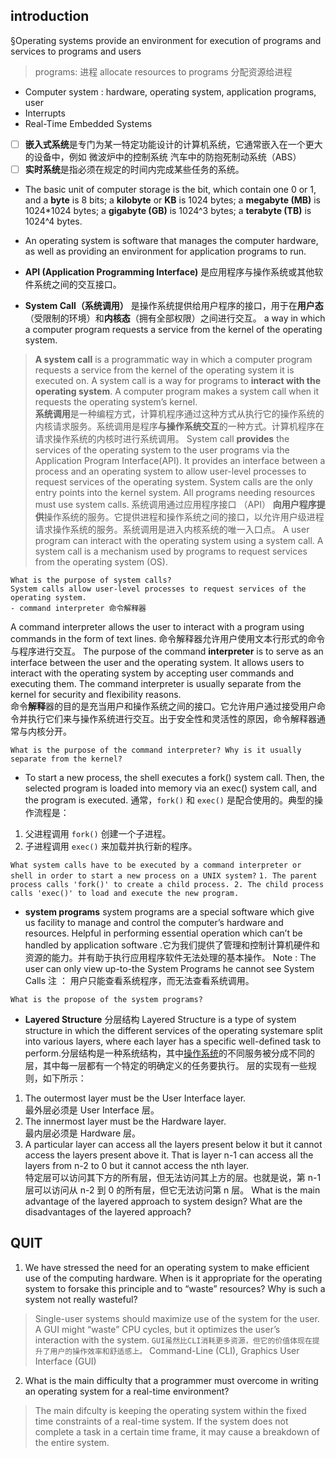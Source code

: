 

## introduction
§Operating systems provide an environment for execution of programs and services to programs and users
> programs: 进程
> allocate resources to programs 分配资源给进程
 - Computer system :  hardware,  operating system,  application programs,  user
 - Interrupts
 - Real-Time Embedded Systems
> 
> 
 - [ ] **嵌入式系统**是专门为某一特定功能设计的计算机系统，它通常嵌入在一个更大的设备中，例如  微波炉中的控制系统  汽车中的防抱死制动系统（ABS）
 - [ ] **实时系统**是指必须在规定的时间内完成某些任务的系统。
 - The basic unit of computer storage is the bit, which contain one 0 or 1, and a **byte** is 8 bits; a **kilobyte** or **KB** is 1024 bytes; a **megabyte (MB)** is 1024*1024 bytes; a **gigabyte (GB)** is 1024^3 bytes; a **terabyte (TB)** is 1024^4 bytes.
 - An operating system is software that manages the computer hardware, as well as providing an environment for application programs to run.

- **API (Application Programming Interface)** 是应用程序与操作系统或其他软件系统之间的交互接口。
- **System Call（系统调用）** 是操作系统提供给用户程序的接口，用于在**用户态**（受限制的环境）和**内核态**（拥有全部权限）之间进行交互。
a way in which a computer program requests a service from the kernel of the operating system.
>****A system call**** is a programmatic way in which a computer program requests a service from the kernel of the operating system it is executed on. A system call is a way for programs to ****interact with the operating system****. A computer program makes a system call when it requests the operating system’s kernel.  
****系统调用****是一种编程方式，计算机程序通过这种方式从执行它的操作系统的内核请求服务。系统调用是程序****与操作系统交互****的一种方式。计算机程序在请求操作系统的内核时进行系统调用。
System call ****provides**** the services of the operating system to the user programs via the Application Program Interface(API). It provides an interface between a process and an operating system to allow user-level processes to request services of the operating system. System calls are the only entry points into the kernel system. All programs needing resources must use system calls.
系统调用通过应用程序接口 （API） ****向用户程序提供****操作系统的服务。它提供进程和操作系统之间的接口，以允许用户级进程请求操作系统的服务。系统调用是进入内核系统的唯一入口点。
A user program can interact with the operating system using a system call.
A system call is a mechanism used by programs to request services from the operating system (OS).

    What is the purpose of system calls?
    System calls allow user-level processes to request services of the operating system.
    - command interpreter 命令解释器
   A command interpreter allows the user to interact with a program using commands in the form of text lines. 命令解释器允许用户使用文本行形式的命令与程序进行交互。
   The purpose of the command **interpreter** is to serve as an interface between the user and the operating system. It allows users to interact with the operating system by accepting user commands and executing them. The command interpreter is usually separate from the kernel for security and flexibility reasons.  
命令**解释**器的目的是充当用户和操作系统之间的接口。它允许用户通过接受用户命令并执行它们来与操作系统进行交互。出于安全性和灵活性的原因，命令解释器通常与内核分开。

    What is the purpose of the command interpreter? Why is it usually separate from the kernel?
- To start a new process, the shell executes a fork() system call. Then, the selected program is loaded into memory via an exec() system call, and the program is executed.
通常，`fork()` 和 `exec()` 是配合使用的。典型的操作流程是：

1.  父进程调用 `fork()` 创建一个子进程。
2.  子进程调用 `exec()` 来加载并执行新的程序。

` What system calls have to be executed by a command interpreter or shell in order to start a new process on a UNIX system? `
`1. The parent process calls 'fork()' to create a child process.
2. The child process calls 'exec()' to load and execute the new program.`

- **system programs**
system programs are a special software which give us facility to manage and control the computer’s hardware and resources. Helpful in performing essential operation which can’t be handled by application software .它为我们提供了管理和控制计算机硬件和资源的能力。并有助于执行应用程序软件无法处理的基本操作。
Note : The user can only view up-to-the System Programs he cannot see System Calls 注 ： 用户只能查看系统程序，而无法查看系统调用。

 `What is the propose of the system programs?`

- **Layered Structure**  分层结构
Layered Structure is a type of system structure in which the different services of the operating systemare split into various layers, where each layer has a specific well-defined task to perform.分层结构是一种系统结构，其中[操作系统](https://www.geeksforgeeks.org/operating-systems/)的不同服务被分成不同的层，其中每一层都有一个特定的明确定义的任务要执行。
层的实现有一些规则，如下所示：
1.  The outermost layer must be the User Interface layer.  
    最外层必须是 User Interface 层。
2.  The innermost layer must be the Hardware layer.  
    最内层必须是 Hardware 层。
3.  A particular layer can access all the layers present below it but it cannot access the layers present above it. That is layer n-1 can access all the layers from n-2 to 0 but it cannot access the nth layer.  
    特定层可以访问其下方的所有层，但无法访问其上方的层。也就是说，第 n-1 层可以访问从 n-2 到 0 的所有层，但它无法访问第 n 层。
     What is the main advantage of the layered approach to system design? What are the disadvantages of the layered approach? 

## QUIT	
 1. We have stressed the need for an operating system to make efficient use of the computing hardware. When is it appropriate for the operating system to forsake this principle and to “waste” resources? Why is such a system not really wasteful?
> Single-user systems should maximize use of the system for the user. A GUI might “waste” CPU cycles, but it optimizes the user’s interaction with the system.
> `GUI虽然比CLI消耗更多资源，但它的价值体现在提升了用户的操作效率和舒适感上。`
> Command-Line  (CLI), Graphics  User  Interface  (GUI)
 2. What is the main difficulty that a programmer must overcome in writing an operating system for a real-time environment?
 >The main difculty is keeping the operating system within the fixed time constraints of a real-time system. If the system does not complete a task in a certain time frame, it may cause a breakdown of the entire system.



<!--stackedit_data:
eyJwcm9wZXJ0aWVzIjoidGl0bGU6IHBpY1xuYXV0aG9yOiBmZW
lcbiIsImRpc2N1c3Npb25zIjp7IjFDOFAxTWFuekFvSkZVTjki
Onsic3RhcnQiOjI4NjAsImVuZCI6Mjk1MSwidGV4dCI6IldoYX
QgaXMgdGhlIHB1cnBvc2Ugb2YgdGhlIGNvbW1hbmQgaW50ZXJw
cmV0ZXI/IFdoeSBpcyBpdCB1c3VhbGx5IHNlcGFyYXRlIGZyb2
3igKYifSwiWDljSnBUOWRJTFYxcXZUYyI6eyJzdGFydCI6Mzg4
NCwiZW5kIjozOTI5LCJ0ZXh0IjoiYFdoYXQgaXMgdGhlIHByb3
Bvc2Ugb2YgdGhlIHN5c3RlbSBwcm9ncmFtcz9gIn0sImhpYUU0
ZVdTTW9hUUpqM0wiOnsic3RhcnQiOjQ3MzYsImVuZCI6NDg1Ni
widGV4dCI6IldoYXQgaXMgdGhlIG1haW4gYWR2YW50YWdlIG9m
IHRoZSBsYXllcmVkIGFwcHJvYWNoIHRvIHN5c3RlbSBkZXNpZ2
4/IFdoYXQgYXJlIHTigKYifX0sImNvbW1lbnRzIjp7Im5sMzd3
ZjhSR1NmVlUwejkiOnsiZGlzY3Vzc2lvbklkIjoiMUM4UDFNYW
56QW9KRlVOOSIsInN1YiI6ImdvOjEwNTI5MTMwNTUxMzgyOTk4
OTAwNyIsInRleHQiOiJJdCByZWFkcyBjb21tYW5kcyBmcm9tIH
RoZSB1c2VyIG9yIGEgZmlsZSBhbmQgZXhlY3V0ZXMgdGhlbSwg
dHVybmluZyB0aGVtIGludG8gb25lIG9yIG1vcmUgc3lzdGVtIG
NhbGxzLlxuICAgIEZvciBzZWN1cml0eSBhbmQgZmxleGliaWxp
dHksIGFuZCBpbnRlcnByZXRlciBtYXkvaXMgc3ViamVjdCB0by
BjaGFuZ2UuIiwiY3JlYXRlZCI6MTczNDg0ODU2MzkxNX0sIjlX
RDI0dmRNbWljSVE1dXAiOnsiZGlzY3Vzc2lvbklkIjoiWDljSn
BUOWRJTFYxcXZUYyIsInN1YiI6ImdvOjEwNTI5MTMwNTUxMzgy
OTk4OTAwNyIsInRleHQiOiJTeXN0ZW0gcHJvZ3JhbXMgY2FuIG
JlIHRob3VnaHQgb2YgYXMgYnVuZGxlcyBvZiB1c2VmdWwgc3lz
dGVtIGNhbGxzLiBUaGV5IHByb3ZpZGUgYmFzaWMgZnVuY3Rpb2
5hbGl0eSB0byB1c2VycyBzbyB0aGF0IHVzZXJzIGRvIG5vdCBu
ZWVkIHRvIHdyaXRlIHRoZWlyIG93biBwcm9ncmFtcyB0byBzb2
x2ZSBjb21tb24gcHJvYmxlbXMuXG7ns7vnu5/nqIvluo/lj6/k
u6XooqvnnIvkvZzmmK/mnInnlKjnmoTns7vnu5/osIPnlKjnmo
Tpm4blkIjjgILlroPku6zkuLrnlKjmiLfmj5Dkvpvln7rmnKzl
ip/og73vvIzkvb/nlKjmiLfml6DpnIDnvJblhpnoh6rlt7Hnmo
TnqIvluo/mnaXop6PlhrPluLjop4Hpl67popjjgIIiLCJjcmVh
dGVkIjoxNzM0ODQ4Njc2MzA4fSwiMjR5SFAzZmtTVndLUFBtNC
I6eyJkaXNjdXNzaW9uSWQiOiJoaWFFNGVXU01vYVFKajNMIiwi
c3ViIjoiZ286MTA1MjkxMzA1NTEzODI5OTg5MDA3IiwidGV4dC
I6IlRoZSBzeXN0ZW0gaXMgZWFzaWVyIHRvIGRlYnVnIGFuZCBt
b2RpZnkgYmVjYXVzZSBjaGFuZ2VzIGFmZmVjdCBvbmx5IGxpbW
l0ZWQgc2VjdGlvbnMgb2YgdGhlIHN5c3RlbS5cbmRpc2FkdmFu
dGFnZSB0byB0aGUgbGF5ZXJlZCBhcHByb2FjaCBpcyB0aGUgYX
Bvb3IgcGVyZm9ybWFuY2UuIiwiY3JlYXRlZCI6MTczNDg1MDA1
MDQ2OH0sImo4MVF0WVdxVHdkb3k2TXYiOnsiZGlzY3Vzc2lvbk
lkIjoiaGlhRTRlV1NNb2FRSmozTCIsInN1YiI6ImdvOjEwNTI5
MTMwNTUxMzgyOTk4OTAwNyIsInRleHQiOiJpdCBzZW5kcyBhIH
JlcXVlc3QgdGhhdCBoYXMgdG8gdHJhdmVsIHRocm91Z2ggYWxs
IHRoZSBsYXllcnMgcHJlc2VudCBpbiBiZXR3ZWVuIHRoZSB0d2
8gaW50ZXJhY3RpbmcgbGF5ZXJzLiIsImNyZWF0ZWQiOjE3MzQ4
NTAxOTIzNDB9fSwiaGlzdG9yeSI6WzE5NDYyNjQzMDQsLTE4Nz
UzNjIwNiw5NjQ2NTM1NDAsLTE3NzQ2NTAxODgsLTE0MzA3Nzkz
MCwxNzEwNTQ5NjkxLC0yMDExMjcwMzgwLC0xNTAxNzk1Mzg2LC
01NDc3OTg1NDgsNzQyMzMwMzIzLDY4ODkxMjQzNCwyMDA3OTU4
ODYzLC02ODc3ODk4NDIsNDIwMzExMDc5XX0=
-->